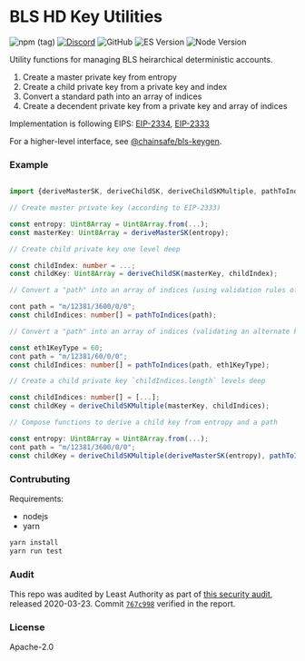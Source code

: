 # BLS HD Key Utilities

![npm (tag)](https://img.shields.io/npm/v/@chainsafe/bls-hd-key/latest)
[![Discord](https://img.shields.io/discord/593655374469660673.svg?label=Discord&logo=discord)](https://discord.gg/aMxzVcr)
![GitHub](https://img.shields.io/github/license/chainsafe/bls-hd-key)
![ES Version](https://img.shields.io/badge/ES-2020-yellow)
![Node Version](https://img.shields.io/badge/node-12.x-green)

Utility functions for managing BLS heirarchical deterministic accounts.

1. Create a master private key from entropy
2. Create a child private key from a private key and index
3. Convert a standard path into an array of indices
4. Create a decendent private key from a private key and array of indices

Implementation is following EIPS: [EIP-2334](https://github.com/ethereum/EIPs/blob/master/EIPS/eip-2334.md), [EIP-2333](https://github.com/ethereum/EIPs/blob/master/EIPS/eip-2333.md)

For a higher-level interface, see [@chainsafe/bls-keygen](https://github.com/chainsafe/bls-keygen).

### Example
```typescript

import {deriveMasterSK, deriveChildSK, deriveChildSKMultiple, pathToIndices} from "@chainsafe/bls-hd-key";

// Create master private key (according to EIP-2333)

const entropy: Uint8Array = Uint8Array.from(...);
const masterKey: Uint8Array = deriveMasterSK(entropy);

// Create child private key one level deep

const childIndex: number = ...;
const childKey: Uint8Array = deriveChildSK(masterKey, childIndex);

// Convert a "path" into an array of indices (using validation rules of EIP-2334)

cont path = "m/12381/3600/0/0";
const childIndices: number[] = pathToIndices(path);

// Convert a "path" into an array of indices (validating an alternate key type)

const eth1KeyType = 60;
cont path = "m/12381/60/0/0";
const childIndices: number[] = pathToIndices(path, eth1KeyType);

// Create a child private key `childIndices.length` levels deep

const childIndices: number[] = [...];
const childKey = deriveChildSKMultiple(masterKey, childIndices);

// Compose functions to derive a child key from entropy and a path

const entropy: Uint8Array = Uint8Array.from(...);
cont path = "m/12381/3600/0/0";
const childKey = deriveChildSKMultiple(deriveMasterSK(entropy), pathToIndices(path));

```

### Contrubuting

Requirements:
- nodejs
- yarn

```bash
yarn install
yarn run test
```

### Audit

This repo was audited by Least Authority as part of [this security audit](https://github.com/ChainSafe/lodestar/blob/master/audits/2020-03-23_UTILITY_LIBRARIES.pdf), released 2020-03-23. Commit [`767c998`](https://github.com/ChainSafe/bls-hd-key/commit/767c998) verified in the report.

### License

Apache-2.0
